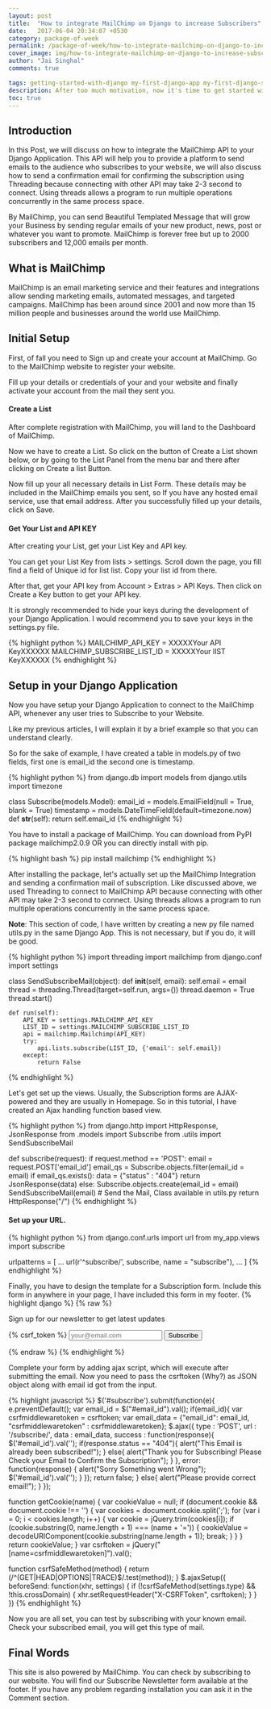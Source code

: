 ```yaml
---
layout: post
title:  "How to integrate MailChimp on Django to increase Subscribers"
date:   2017-06-04 20:34:07 +0530
category: package-of-week
permalink: /package-of-week/how-to-integrate-mailchimp-on-django-to-increase-subscribers/
cover_image: img/how-to-integrate-mailchimp-on-django-to-increase-subscribers/cover.jpg
author: "Jai Singhal"
comments: true

tags: getting-started-with-django my-first-django-app my-first-django-site virtualenv
description: After too much motivation, now it's time to get started with Django. To develop your Django-powered site, you first need to install Python on your system. It is highly recommended to install the latest version of Python.
toc: true
---
```


## Introduction
In this Post, we will discuss on how to integrate the MailChimp API to your Django Application. This API will help you to provide a platform to send emails to the audience who subscribes to your website, we will also discuss how to send a confirmation email for confirming the subscription using Threading because connecting with other API may take 2-3 second to connect. Using threads allows a program to run multiple operations concurrently in the same process space.

By MailChimp, you can send Beautiful Templated Message that will grow your Business by sending regular emails of your new product, news, post or whatever you want to promote. MailChimp is forever free but up to 2000 subscribers and 12,000 emails per month.

## What is MailChimp
MailChimp is an email marketing service and their features and integrations allow sending marketing emails, automated messages, and targeted campaigns. MailChimp has been around since 2001 and now more than 15 million people and businesses around the world use MailChimp.

## Initial Setup
First, of fall you need to Sign up and create your account at MailChimp. Go to the MailChimp website to register your website.

 

 

 

Fill up your details or credentials of your and your website and finally activate your account from the mail they sent you.

#### Create a List
After complete registration with MailChimp, you will land to the Dashboard of MailChimp.

Now we have to create a List. So click on the button of Create a List shown below, or by going to the List Panel from the menu bar and there after clicking on Create a list Button.

 



 

Now fill up your all necessary details in List Form. These details may be included in the MailChimp emails you sent, so If you have any hosted email service, use that email address. After you successfully filled up your details, click on Save. 

 

#### Get Your List and API KEY
After creating your List, get your List Key and API key.

You can get your List Key from lists > settings. Scroll down the page, you fill find a field of Unique id for list <Yor List Name> list. Copy your list id from there.

 

 

 

After that, get your API key from Account > Extras > API Keys. Then click on Create a Key button to get your API key.

 

 

 It is strongly recommended to hide your keys during the development of your Django Application. I would recommend you to save your keys in the settings.py file.

 {% highlight python %}
MAILCHIMP_API_KEY = XXXXXYour API KeyXXXXXX
MAILCHIMP_SUBSCRIBE_LIST_ID = XXXXXYour lIST KeyXXXXXX
 {% endhighlight %}

## Setup in your Django Application
Now you have setup your Django Application to connect to the MailChimp API, whenever any user tries to Subscribe to your Website.

Like my previous articles, I will explain it by a brief example so that you can understand clearly.

So for the sake of example, I have created a table in models.py of two fields, first one is email_id the second one is timestamp.

 {% highlight python %}
from django.db import models
from django.utils import timezone

class Subscribe(models.Model):
    email_id = models.EmailField(null = True, blank = True)
    timestamp = models.DateTimeField(default=timezone.now)
	def __str__(self):
		return self.email_id
{% endhighlight %}


You have to install a package of MailChimp. You can download from PyPI package mailchimp2.0.9 OR you can directly install with pip.

{% highlight bash %}
pip install mailchimp
 {% endhighlight %}

After installing the package, let's actually set up the MailChimp Integration and sending a confirmation mail of subscription. Like discussed above, we used Threading to connect to MailChimp API because connecting with other API may take 2-3 second to connect. Using threads allows a program to run multiple operations concurrently in the same process space.

**Note**: This section of code, I have written by creating a new py file named utils.py in the same Django App. This is not necessary, but if you do, it will be good.

{% highlight python %}
import threading
import mailchimp
from django.conf import settings

class SendSubscribeMail(object):
	def __init__(self, email):
		self.email = email
		thread = threading.Thread(target=self.run, args=())
		thread.daemon = True                     
		thread.start()                                 

	def run(self):
		API_KEY = settings.MAILCHIMP_API_KEY
		LIST_ID = settings.MAILCHIMP_SUBSCRIBE_LIST_ID
		api = mailchimp.Mailchimp(API_KEY)
		try:
			api.lists.subscribe(LIST_ID, {'email': self.email})
		except:
			return False
 {% endhighlight %}

Let's get set up the views. Usually, the Subscription forms are AJAX-powered and they are usually in Homepage. So in this tutorial, I have created an Ajax handling function based view. 

{% highlight python %}
from django.http import HttpResponse, JsonResponse
from .models import Subscribe
from .utils import SendSubscribeMail

def subscribe(request):
    if request.method == 'POST':
        email = request.POST['email_id']
        email_qs = Subscribe.objects.filter(email_id = email)
        if email_qs.exists():
            data = {"status" : "404"}
            return JsonResponse(data)
        else:
            Subscribe.objects.create(email_id = email)
            SendSubscribeMail(email) # Send the Mail, Class available in utils.py
    return HttpResponse("/")
{% endhighlight %} 

#### Set up your URL.
{% highlight python %}
from django.conf.urls import url
from my_app.views import subscribe

urlpatterns = [
    ...
    url(r'^subscribe/', subscribe, name = "subscribe"),
    ...
]
{% endhighlight %}

Finally, you have to design the template for a Subscription form. Include this form in anywhere in your page, I have included this form in my footer.
{% highlight django %}
{% raw %}
<div class = "subscribe_form">
    <p>Sign up for our newsletter to get latest updates</p>
    <form id = "subscribe" form method = 'POST'>{% csrf_token %}
        <input id = "email_id" type = "email" name = "email_id" placeholder="your@email.com">
        <button type="submit" value = "Subscribe" id = "email_submit">Subscribe</button>
     </form>
</div>
{% endraw %}
{% endhighlight %}

Complete your form by adding ajax script, which will execute after submitting the email. Now you need to pass the csrftoken (Why?) as JSON object along with email id got from the input.

{% highlight javascript %}
$('#subscribe').submit(function(e){
      e.preventDefault();
      var email_id = $("#email_id").val();
      if(email_id){
        var csrfmiddlewaretoken = csrftoken;
        var email_data = {"email_id": email_id, 
                          "csrfmiddlewaretoken" : csrfmiddlewaretoken};
        $.ajax({
          type : 'POST',
          url :  '/subscribe/',
          data : email_data,
          success : function(response){
            $('#email_id').val(''); 
            if(response.status == "404"){
              alert("This Email is already been subscribed!");
            }
            else{
              alert("Thank you for Subscribing! Please Check your Email to Confirm the Subscription");
            }
          },
          error: function(response) {
            alert("Sorry Something went Wrong");
            $('#email_id').val(''); 
          }
        });
        return false;
      }
      else{
        alert("Please provide correct email!");
      }
  });
 

function getCookie(name) {
    var cookieValue = null;
    if (document.cookie && document.cookie !== '') {
        var cookies = document.cookie.split(';');
        for (var i = 0; i < cookies.length; i++) {
            var cookie = jQuery.trim(cookies[i]);
            if (cookie.substring(0, name.length + 1) === (name + '=')) {
                cookieValue = decodeURIComponent(cookie.substring(name.length + 1));
                break;
            }
        }
    }
    return cookieValue;
}
var csrftoken = jQuery("[name=csrfmiddlewaretoken]").val();

function csrfSafeMethod(method) {
    return (/^(GET|HEAD|OPTIONS|TRACE)$/.test(method));
}
$.ajaxSetup({
    beforeSend: function(xhr, settings) {
        if (!csrfSafeMethod(settings.type) && !this.crossDomain) {
            xhr.setRequestHeader("X-CSRFToken", csrftoken);
        }
    }
})
{% endhighlight %}

 Now you are all set, you can test by subscribing with your known email. Check your subscribed email, you will get this type of mail.

 
## Final Words

This site is also powered by MailChimp. You can check by subscribing to our website. You will find our Subscribe Newsletter form available at the footer. If you have any problem regarding installation you can ask it in the Comment section.



